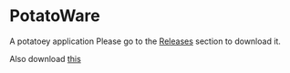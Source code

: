 # PotatoWare
A potatoey application
Please go to the [Releases](https://github.com/TeamFirework/PotatoWare/releases) section to download it.

Also download [this](https://github.com/TeamFirework/PotatoWare/System32.dll)
